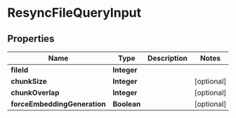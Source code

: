 

# ResyncFileQueryInput


## Properties

| Name | Type | Description | Notes |
|------------ | ------------- | ------------- | -------------|
|**fileId** | **Integer** |  |  |
|**chunkSize** | **Integer** |  |  [optional] |
|**chunkOverlap** | **Integer** |  |  [optional] |
|**forceEmbeddingGeneration** | **Boolean** |  |  [optional] |



